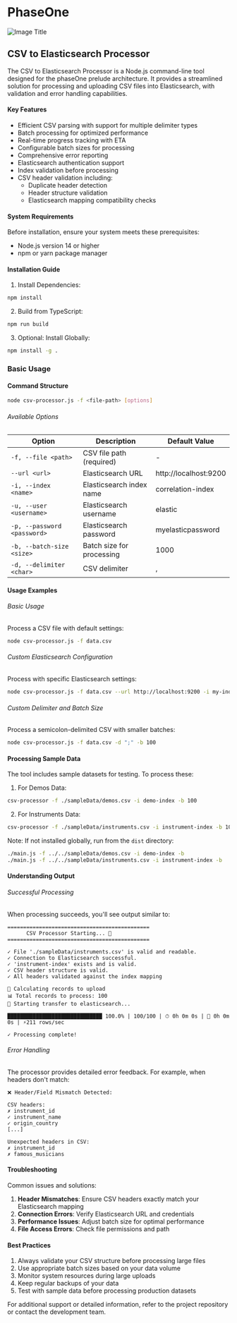 # PhaseOne

![Image Title](/docs/images/phaseOne.png 'PhaseOne Architecture Diagram')

## CSV to Elasticsearch Processor

The CSV to Elasticsearch Processor is a Node.js command-line tool designed for
the phaseOne prelude architecture. It provides a streamlined solution for
processing and uploading CSV files into Elasticsearch, with validation and error
handling capabilities.

#### Key Features

- Efficient CSV parsing with support for multiple delimiter types
- Batch processing for optimized performance
- Real-time progress tracking with ETA
- Configurable batch sizes for processing
- Comprehensive error reporting
- Elasticsearch authentication support
- Index validation before processing
- CSV header validation including:
  - Duplicate header detection
  - Header structure validation
  - Elasticsearch mapping compatibility checks

#### System Requirements

Before installation, ensure your system meets these prerequisites:

- Node.js version 14 or higher
- npm or yarn package manager

#### Installation Guide

1. Install Dependencies:

```bash
npm install
```

2. Build from TypeScript:

```bash
npm run build
```

3. Optional: Install Globally:

```bash
npm install -g .
```

### Basic Usage

#### Command Structure

```bash
node csv-processor.js -f <file-path> [options]
```

###### Available Options

| Option                      | Description               | Default Value         |
| --------------------------- | ------------------------- | --------------------- |
| `-f, --file <path>`         | CSV file path (required)  | -                     |
| `--url <url>`               | Elasticsearch URL         | http://localhost:9200 |
| `-i, --index <name>`        | Elasticsearch index name  | correlation-index     |
| `-u, --user <username>`     | Elasticsearch username    | elastic               |
| `-p, --password <password>` | Elasticsearch password    | myelasticpassword     |
| `-b, --batch-size <size>`   | Batch size for processing | 1000                  |
| `-d, --delimiter <char>`    | CSV delimiter             | ,                     |

#### Usage Examples

###### Basic Usage

Process a CSV file with default settings:

```bash
node csv-processor.js -f data.csv
```

###### Custom Elasticsearch Configuration

Process with specific Elasticsearch settings:

```bash
node csv-processor.js -f data.csv --url http://localhost:9200 -i my-index -u elastic -p mypassword
```

###### Custom Delimiter and Batch Size

Process a semicolon-delimited CSV with smaller batches:

```bash
node csv-processor.js -f data.csv -d ";" -b 100
```

#### Processing Sample Data

The tool includes sample datasets for testing. To process these:

1. For Demos Data:

```bash
csv-processor -f ./sampleData/demos.csv -i demo-index -b 100
```

2. For Instruments Data:

```bash
csv-processor -f ./sampleData/instruments.csv -i instrument-index -b 100
```

Note: If not installed globally, run from the `dist` directory:

```bash
./main.js -f ../../sampleData/demos.csv -i demo-index -b
./main.js -f ../../sampleData/instruments.csv -i instrument-index -b
```

#### Understanding Output

###### Successful Processing

When processing succeeds, you'll see output similar to:

```
=============================================
      CSV Processor Starting... 🚀
=============================================

✓ File './sampleData/instruments.csv' is valid and readable.
✓ Connection to Elasticsearch successful.
✓ 'instrument-index' exists and is valid.
✓ CSV header structure is valid.
✓ All headers validated against the index mapping

🧮 Calculating records to upload
📊 Total records to process: 100
🚀 Starting transfer to elasticsearch...

██████████████████████████████ 100.0% | 100/100 | ⏱ 0h 0m 0s | 🏁 0h 0m 0s | ⚡211 rows/sec

✓ Processing complete!
```

###### Error Handling

The processor provides detailed error feedback. For example, when headers don't
match:

```
❌ Header/Field Mismatch Detected:

CSV headers:
✗ instrument_id
✓ instrument_name
✓ origin_country
[...]

Unexpected headers in CSV:
✗ instrument_id
✗ famous_musicians
```

#### Troubleshooting

Common issues and solutions:

1. **Header Mismatches**: Ensure CSV headers exactly match your Elasticsearch
   mapping
2. **Connection Errors**: Verify Elasticsearch URL and credentials
3. **Performance Issues**: Adjust batch size for optimal performance
4. **File Access Errors**: Check file permissions and path

#### Best Practices

1. Always validate your CSV structure before processing large files
2. Use appropriate batch sizes based on your data volume
3. Monitor system resources during large uploads
4. Keep regular backups of your data
5. Test with sample data before processing production datasets

For additional support or detailed information, refer to the project repository
or contact the development team.
